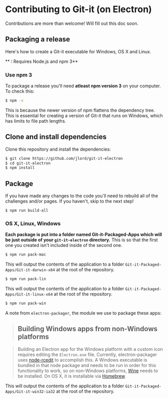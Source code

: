 # Contributing to Git-it (on Electron)

Contributions are more than welcome! Will fill out this doc soon.


## Packaging a release

Here's how to create a Git-it executable for Windows, OS X and Linux.

** :grey_exclamation: Requires Node.js and npm 3**

### Use npm 3

To package a release you'll need **atleast npm version 3** on your computer.
To check this:

```bash
$ npm -v
```

This is because the newer version of npm flattens the dependency tree. This is
essential for creating a version of Git-it that runs on Windows, which has
limits to file path lengths.

## Clone and install dependencies

Clone this repository and install the dependencies:

```bash
$ git clone https://github.com/jlord/git-it-electron
$ cd git-it-electron
$ npm install
```

## Package

If you have made any changes to the code you'll need to rebuild all of the
challenges and/or pages. If you haven't, skip to the next step!

```bash
$ npm run build-all
```

### OS X, Linux, Windows

**Each package is put into a folder named Git-it-Packaged-Apps which will be
just outside of your `git-it-electron` directory.** This is so that the first
one you created isn't included inside of the second one.

```bash
$ npm run pack-mac
```

This will output the contents of the application to a folder `Git-it-Packaged-Apps/Git-it-darwin-x64`
at the root of the repository.

```bash
$ npm run pack-lin
```

This will output the contents of the application to a folder `Git-it-Packaged-Apps/Git-it-linux-x64`
at the root of the repository.

```bash
$ npm run pack-win
```

A note from `electron-packager`, the module we use to package these apps:

> ## Building Windows apps from non-Windows platforms

> Building an Electron app for the Windows platform with a custom icon requires
editing the `Electron.exe` file. Currently, electron-packager uses [node-rcedit](https://github.com/atom/node-rcedit)
to accomplish this. A Windows executable is bundled in that node package and
needs to be run in order for this functionality to work, so on non-Windows
platforms, [Wine](https://www.winehq.org/) needs to be installed. On OS X, it is
installable via [Homebrew](http://brew.sh/).

This will output the contents of the application to a folder `Git-it-Packaged-Apps/Git-it-win32-ia32`
at the root of the repository.
